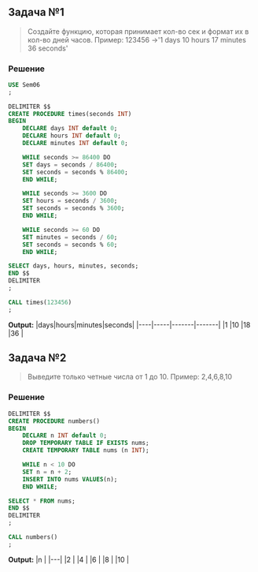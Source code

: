 # 

## Задача №1

> Создайте функцию, которая принимает кол-во сек и формат их в кол-во дней часов.
> Пример: 123456 ->'1 days 10 hours 17 minutes 36 seconds'
> 

### Решение

```SQL
USE Sem06
;

DELIMITER $$
CREATE PROCEDURE times(seconds INT)
BEGIN
    DECLARE days INT default 0;
    DECLARE hours INT default 0;
    DECLARE minutes INT default 0;

    WHILE seconds >= 86400 DO
    SET days = seconds / 86400;
    SET seconds = seconds % 86400;
    END WHILE;

    WHILE seconds >= 3600 DO
    SET hours = seconds / 3600;
    SET seconds = seconds % 3600;
    END WHILE;

    WHILE seconds >= 60 DO
    SET minutes = seconds / 60;
    SET seconds = seconds % 60;
    END WHILE;

SELECT days, hours, minutes, seconds;
END $$
DELIMITER
;

CALL times(123456)
;
``` 

**Output:**
|days|hours|minutes|seconds|
|----|-----|-------|-------|
|1   |10   |18     |36     |



## Задача №2

> Выведите только четные числа от 1 до 10.
> Пример: 2,4,6,8,10
> 

### Решение

```SQL
DELIMITER $$
CREATE PROCEDURE numbers()
BEGIN
    DECLARE n INT default 0;
    DROP TEMPORARY TABLE IF EXISTS nums;
    CREATE TEMPORARY TABLE nums (n INT);

    WHILE n < 10 DO
    SET n = n + 2;
    INSERT INTO nums VALUES(n);
    END WHILE;

SELECT * FROM nums;
END $$
DELIMITER
;

CALL numbers()
;
```

**Output:**
|n  |
|---|
|2  |
|4  |
|6  |
|8  |
|10 |
